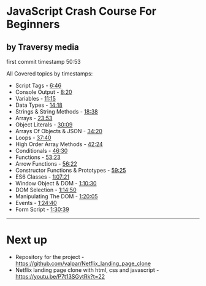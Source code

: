 # JavaScript Crash Course For Beginners

## by Traversy media

first commit timestamp 50:53

All Covered topics by timestamps:

- Script Tags - [6:46](https://www.youtube.com/watch?v=hdI2bqOjy3c&t=406s)
- Console Output - [8:20](https://www.youtube.com/watch?v=hdI2bqOjy3c&t=500s)
- Variables - [11:15](https://www.youtube.com/watch?v=hdI2bqOjy3c&t=675s)
- Data Types - [14:18](https://www.youtube.com/watch?v=hdI2bqOjy3c&t=858s)
- Strings & String Methods - [18:38](https://www.youtube.com/watch?v=hdI2bqOjy3c&t=1118s)
- Arrays - [23:53](https://www.youtube.com/watch?v=hdI2bqOjy3c&t=1433s)
- Object Literals - [30:09](https://www.youtube.com/watch?v=hdI2bqOjy3c&t=1809s)
- Arrays Of Objects & JSON - [34:20](https://www.youtube.com/watch?v=hdI2bqOjy3c&t=2060s)
- Loops - [37:40](https://www.youtube.com/watch?v=hdI2bqOjy3c&t=2260s)
- High Order Array Methods - [42:24](https://www.youtube.com/watch?v=hdI2bqOjy3c&t=2544s)
- Conditionals - [46:30](https://www.youtube.com/watch?v=hdI2bqOjy3c&t=2790s)
- Functions - [53:23](https://www.youtube.com/watch?v=hdI2bqOjy3c&t=3203s)
- Arrow Functions - [56:22](https://www.youtube.com/watch?v=hdI2bqOjy3c&t=3382s)
- Constructor Functions & Prototypes - [59:25](https://www.youtube.com/watch?v=hdI2bqOjy3c&t=3565s)
- ES6 Classes - [1:07:21](https://www.youtube.com/watch?v=hdI2bqOjy3c&t=4041s)
- Window Object & DOM - [1:10:30](https://www.youtube.com/watch?v=hdI2bqOjy3c&t=4230s)
- DOM Selection - [1:14:50](https://www.youtube.com/watch?v=hdI2bqOjy3c&t=4490s)
- Manipulating The DOM - [1:20:05](https://www.youtube.com/watch?v=hdI2bqOjy3c&t=4805s)
- Events - [1:24:40](https://www.youtube.com/watch?v=hdI2bqOjy3c&t=5080s)
- Form Script - [1:30:39](https://www.youtube.com/watch?v=hdI2bqOjy3c&t=5439s)

---

# Next up

- Repository for the project - https://github.com/valpar/Netflix_landing_page_clone
- Netflix landing page clone with html, css and javascript - https://youtu.be/P7t13SGytRk?t=22
